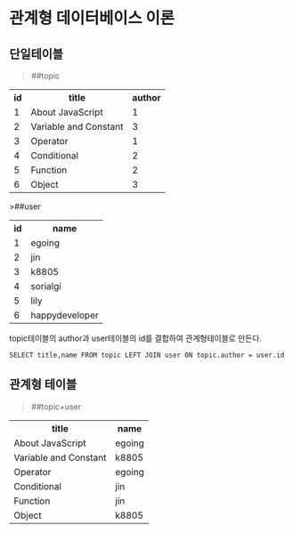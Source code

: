 # 관계형 데이터베이스 이론

## 단일테이블
>##topic
><html>
<table class="tg" id="table">
  <tr>
    <th class="tg-s6z2">id</th>
    <th class="tg-s6z2">title</th>
    <th class="tg-s6z2">author</th>
  </tr>
  <tr>
    <td class="tg-s6z2">1</td>
    <td class="tg-spn1">About JavaScript</td>
    <td class="tg-s6z2">1</td>
  </tr>
  <tr>
    <td class="tg-s6z2">2</td>
    <td class="tg-spn1">Variable and Constant</td>
    <td class="tg-s6z2">3</td>
  </tr>
  <tr>
    <td class="tg-s6z2">3</td>
    <td class="tg-spn1">Operator</td>
    <td class="tg-s6z2">1</td>
  </tr>
  <tr>
    <td class="tg-s6z2">4</td>
    <td class="tg-spn1">Conditional</td>
    <td class="tg-s6z2">2</td>
  </tr>
  <tr>
    <td class="tg-s6z2">5</td>
    <td class="tg-spn1">Function</td>
    <td class="tg-s6z2">2</td>
  </tr>
  <tr>
    <td class="tg-s6z2">6</td>
    <td class="tg-spn1">Object</td>
    <td class="tg-s6z2">3</td>
  </tr>
</table>
</html>
>##user
<html>
<table class="tg" id="ttable">
  <tr>
    <th class="tg-s6z2">id</th>
    <th class="tg-s6z2">name</th>
  </tr>
  <tr>
    <td class="tg-s6z2">1</td>
    <td class="tg-spn1">egoing</td>
  </tr>
  <tr>
    <td class="tg-s6z2">2</td>
    <td class="tg-spn1">jin</td>
  </tr>
  <tr>
    <td class="tg-s6z2">3</td>
    <td class="tg-spn1">k8805</td>
  </tr>
  <tr>
    <td class="tg-s6z2">4</td>
    <td class="tg-spn1">sorialgi</td>
  </tr>
  <tr>
    <td class="tg-s6z2">5</td>
    <td class="tg-spn1">lily</td>
  </tr>
  <tr>
    <td class="tg-s6z2">6</td>
    <td class="tg-spn1">happydeveloper</td>
  </tr>
</table>
</html>



topic테이블의 author과 user테이블의 id를 결합하여 관계형테이블로 만든다. 
```
SELECT title,name FROM topic LEFT JOIN user ON topic.author = user.id
```

## 관계형 테이블
>##topic+user
<table class="tg">
  <tr>
    <th class="tg-s6z2">title</th>
    <th class="tg-s6z2">name</th>
  </tr>
  <tr>
    <td class="tg-s6z2">About JavaScript</td>
    <td class="tg-spn1">egoing</td>
  </tr>
  <tr>
    <td class="tg-s6z2">Variable and Constant</td>
    <td class="tg-spn1">k8805</td>
  </tr>
  <tr>
    <td class="tg-s6z2">Operator</td>
    <td class="tg-spn1">egoing</td>
  </tr>
  <tr>
    <td class="tg-s6z2">Conditional</td>
    <td class="tg-spn1">jin</td>
  </tr>
  <tr>
    <td class="tg-s6z2">Function</td>
    <td class="tg-spn1">jin</td>
  </tr>
  <tr>
    <td class="tg-s6z2">Object</td>
    <td class="tg-spn1">k8805</td>
  </tr>
</table>

